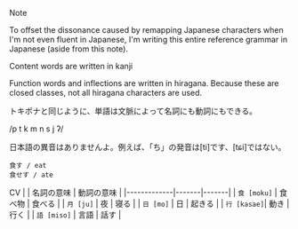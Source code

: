 > [!NOTE]
> To offset the dissonance caused by remapping Japanese characters when I'm not even fluent in Japanese, I'm writing this entire reference grammar in Japanese (aside from this note).

Content words are written in kanji

Function words and inflections are written in hiragana. Because these are closed classes, not all hiragana characters are used.

トキポナと同じように、単語は文脈によって名詞にも動詞にもできる。

/p t k m n s j ʔ/

日本語の異音はありませんよ。例えば、「ち」の発音は\[ti]です、\[tɕi]ではない。

```
食す / eat
食せす / ate
```

CV
|             | 名詞の意味 | 動詞の意味 |
|-------------|-------|-------|
| `食 [moku]` | 食べ物 | 食べる |
| `月 [ju]`   | 夜    | 寝る   |
| `日 [mo]`   | 日    | 起きる |
| `行 [kasae]`| 動き  | 行く   |
| `語 [miso]` | 言語  | 話す   |
